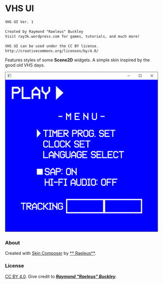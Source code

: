 # VHS UI

```
VHS UI Ver. 1

Created by Raymond "Raeleus" Buckley
Visit ray3k.wordpress.com for games, tutorials, and much more!

VHS UI can be used under the CC BY license.
http://creativecommons.org/licenses/by/4.0/
```

Features styles of some **Scene2D** widgets. A simple skin inspired by the good old VHS days.

![VHS](preview.png)

### About

Created with [Skin Composer](https://github.com/raeleus/skin-composer) by [**
Raeleus**](https://ray3k.wordpress.com/vhs-ui-skin-for-libgdx/).

### License

[CC BY 4.0](http://creativecommons.org/licenses/by/4.0/). Give credit to [***Raymond "Raeleus"
Buckley***](https://ray3k.wordpress.com/software/skin-composer-for-libgdx/).
